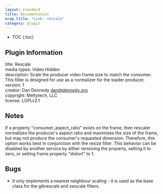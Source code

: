 ```yaml
---
layout: standard
title: Documentation
wrap_title: "Link: rescale"
category: plugin
---
```

* TOC
{:toc}

## Plugin Information

title: Rescale  
media types:
Video  Hidden  
description: Scale the producer video frame size to match the consumer. This filter is designed for use as a normalizer for the loader producer.  
version: 1  
creator: Dan Dennedy <dan@dennedy.org>  
copyright: Meltytech, LLC  
license: LGPLv2.1  

## Notes

If a property &quot;consumer_aspect_ratio&quot; exists on the frame, then rescaler normalizes the producer&#39;s aspect ratio and maximises the size of the frame, but may not produce the consumer&#39;s requested dimension. Therefore, this option works best in conjunction with the resize filter. This behavior can be disabled by another service by either removing the property, setting it to zero, or setting frame property &quot;distort&quot; to 1.

## Bugs

* It only implements a nearest neighbour scaling - it is used as the base class for the gtkrescale and swscale filters.

